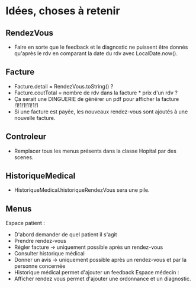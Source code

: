 # Idées, choses à retenir

## RendezVous

- Faire en sorte que le feedback et le diagnostic ne puissent être donnés qu'après le rdv en comparant la date du rdv
  avec LocalDate.now().

## Facture

- Facture.detail = RendezVous.toString() ?
- Facture.coutTotal = nombre de rdv dans la facture * prix d'un rdv ?
- Ça serait une DINGUERIE de générer un pdf pour afficher la facture !1!1!1!11!1!1
- Si une facture est payée, les nouveaux rendez-vous sont ajoutés à une nouvelle facture.

## Controleur

- Remplacer tous les menus présents dans la classe Hopital par des scenes.

## HistoriqueMedical

- HistoriqueMedical.historiqueRendezVous sera une pile.

## Menus

Espace patient :

- D'abord demander de quel patient il s'agit
- Prendre rendez-vous
- Régler facture -> uniquement possible après un rendez-vous
- Consulter historique médical
- Donner un avis -> uniquement possible après un rendez-vous et par la personne concernée
- Historique médical permet d'ajouter un feedback
  Espace médecin :
- Afficher rendez vous permet d'ajouter une ordonnance et un diagnostic.
  